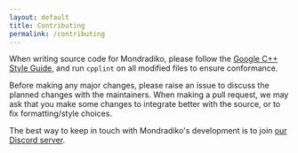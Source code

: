 ```yaml
---
layout: default
title: Contributing
permalink: /contributing
---
```


When writing source code for Mondradiko, please follow the
[Google C++ Style Guide](https://google.github.io/styleguide/cppguide.html), and
run `cpplint` on all modified files to ensure conformance.

Before making any major changes, please raise an issue to discuss the planned
changes with the maintainers. When making a pull request, we may ask that you
make some changes to integrate better with the source, or to fix
formatting/style choices.

The best way to keep in touch with Mondradiko's development is to join
[our Discord server](https://discord.gg/NENngxc).
